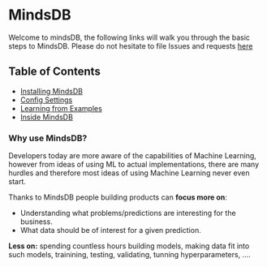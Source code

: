 # MindsDB

Welcome to mindsDB, the following links will walk you through the basic steps to MindsDB.
Please do not hesitate to file Issues and requests [here](https://github.com/mindsdb/main/issues)

## Table of Contents
* [Installing MindsDB](Installing.md)
* [Config Settings](Config.md)
* [Learning from Examples](examples/)
* [Inside MindsDB](InsideMindsDB.md)



### Why use MindsDB?

Developers today are more aware of the capabilities of Machine Learning, however from ideas of using ML to actual implementations,  there are many hurdles and therefore most ideas of using Machine Learning never even start.

Thanks to MindsDB people building products can **focus more on**:

* Understanding what problems/predictions are interesting for the business.
* What data should be of interest for a given prediction.

**Less on:**  spending countless hours building models, making data fit into such models, trainining, testing, validating, tunning hyperparameters, ....


